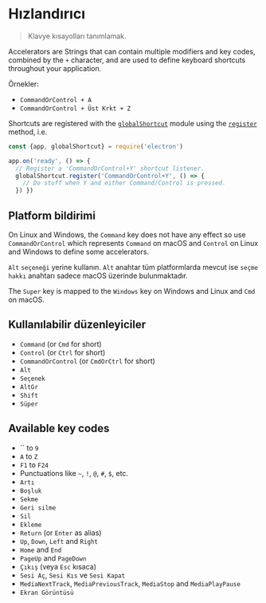 # Hızlandırıcı

> Klavye kısayolları tanımlamak.

Accelerators are Strings that can contain multiple modifiers and key codes, combined by the `+` character, and are used to define keyboard shortcuts throughout your application.

Örnekler:

* `CommandOrControl + A`
* `CommandOrControl + Üst Krkt + Z`

Shortcuts are registered with the [`globalShortcut`](global-shortcut.md) module using the [`register`](global-shortcut.md#globalshortcutregisteraccelerator-callback) method, i.e.

```javascript
const {app, globalShortcut} = require('electron')

app.on('ready', () => {
  // Register a 'CommandOrControl+Y' shortcut listener.
  globalShortcut.register('CommandOrControl+Y', () => {
    // Do stuff when Y and either Command/Control is pressed.
  }) })
```

## Platform bildirimi

On Linux and Windows, the `Command` key does not have any effect so use `CommandOrControl` which represents `Command` on macOS and `Control` on Linux and Windows to define some accelerators.

`Alt` `seçeneği` yerine kullanın. `Alt` anahtar tüm platformlarda mevcut ise `seçme hakkı` anahtarı sadece macOS üzerinde bulunmaktadır.

The `Super` key is mapped to the `Windows` key on Windows and Linux and `Cmd` on macOS.

## Kullanılabilir düzenleyiciler

* `Command` (or `Cmd` for short)
* `Control` (or `Ctrl` for short)
* `CommandOrControl` (or `CmdOrCtrl` for short)
* `Alt`
* `Seçenek`
* `AltGr`
* `Shift`
* `Süper`

## Available key codes

* `` to `9`
* `A` to `Z`
* `F1` to `F24`
* Punctuations like `~`, `!`, `@`, `#`, `$`, etc.
* `Artı`
* `Boşluk`
* `Sekme`
* `Geri silme`
* `Sil`
* `Ekleme`
* `Return` (or `Enter` as alias)
* `Up`, `Down`, `Left` and `Right`
* `Home` and `End`
* `PageUp` and `PageDown`
* `Çıkış` (veya `Esc` kısaca)
* `Sesi Aç`, `Sesi Kıs` ve `Sesi Kapat`
* `MediaNextTrack`, `MediaPreviousTrack`, `MediaStop` and `MediaPlayPause`
* `Ekran Görüntüsü`